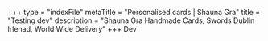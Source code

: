 +++
type = "indexFile"
metaTitle = "Personalised cards | Shauna Gra"
title = "Testing dev"
description = "Shauna Gra Handmade Cards, Swords Dublin Irlenad, World Wide Delivery"
+++
Dev

